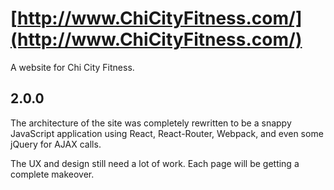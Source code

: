 # [http://www.ChiCityFitness.com/](http://www.ChiCityFitness.com/)

A website for Chi City Fitness.

## 2.0.0

The architecture of the site was completely rewritten to be a snappy
JavaScript application using React, React-Router, Webpack, and even some jQuery
for AJAX calls.  

The UX and design still need a lot of work. Each page will be getting a complete makeover.
